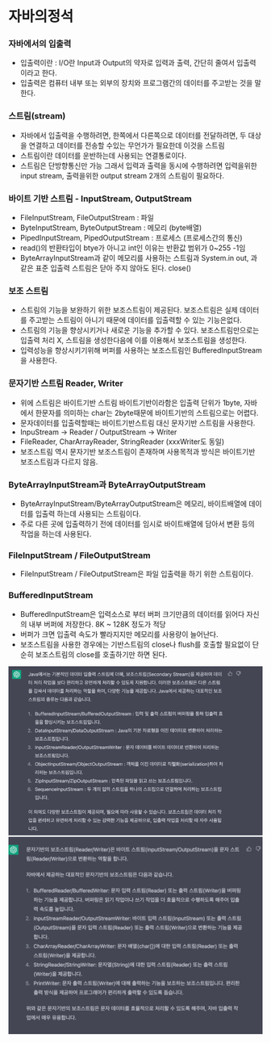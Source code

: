 # 자바의정석

### 자바에서의 입출력
 - 입출력이란 : I/O란 Input과 Output의 약자로 입력과 출력, 간단히 줄여서 입출력이라고 한다.
 - 입출력은 컴퓨터 내부 또는 외부의 장치와 프로그램간의 데이터를 주고받는 것을 말한다.

### 스트림(stream)
 - 자바에서 입출력을 수행하려면, 한쪽에서 다른쪽으로 데이터를 전달하려면, 두 대상을 연결하고 데이터를 전송할 수있는 무언가가 필요한데 이것을 스트림
 - 스트림이란 데이터를 운반하는데 사용되는 연결통로이다.
 - 스트림은 단방향통신만 가능 그래서 입력과 출력을 동시에 수행하려면 입력을위한 input stream, 출력을위한 output stream 2개의 스트림이 필요하다.

### 바이트 기반 스트림 - InputStream, OutputStream
 - FileInputStream, FileOutputStream : 파일
 - ByteInputStream, ByteOutputStream : 메모리 (byte배열)
 - PipedInputStream, PipedOutputStream : 프로세스 (프로세스간의 통신)
 - read()의 반환타입이 btye가 아니고 int인 이유는 반환값 범위가 0~255 -1임
 - ByteArrayInputStream과 같이 메모리를 사용하는 스트림과 System.in out, 과 같은 표준 입출력 스트림은 닫아 주지 않아도 된다. close()

### 보조 스트림
 - 스트림의 기능을 보완하기 위한 보조스트림이 제공된다. 보조스트림은 실제 데이터를 주고받는 스트림이 아니기 때문에 데이터를 입출력할 수 있는 기능은없다.
 - 스트림의 기능을 향상시키거나 새로운 기능을 추가할 수 있다. 보조스트림만으로는 입출력 처리 X, 스트림을 생성한다음에 이를 이용해서 보조스트림을 생성한다.
 - 입력성능을 향상시키기위해 버퍼를 사용하는 보조스트림인 BufferedInputStream을 사용한다.


### 문자기반 스트림 Reader, Writer
 - 위에 스트림은 바이트기반 스트림 바이트기반이라함은 입출력 단위가 1byte, 자바에서 한문자를 의미하는 char는 2byte때문에 바이트기반의 스트림으로는 어렵다.
 - 문자데이터를 입출력할때는 바이트기반스트림 대신 문자기반 스트림을 사용한다.
 - InpuStream -> Reader / OutputStream -> Writer
 - FileReader, CharArrayReader, StringReader (xxxWriter도 동일)
 - 보조스트림 역시 문자기반 보조스트림이 존재하며 사용목적과 방식은 바이트기반 보조스트림과 다르지 않음.

### ByteArrayInputStream과 ByteArrayOutputStream
 - ByteArrayInputStream/ByteArrayOutputStream은 메모리, 바이트배열에 데이터를 입출력 하는데 사용되는 스트림이다.
 - 주로 다른 곳에 입출력하기 전에 데이터를 임시로 바이트배열에 담아서 변환 등의 작업을 하는데 사용된다.

### FileInputStream / FileOutputStream
 - FileInputStream / FileOutputStream은 파일 입출력을 하기 위한 스트림이다. 

### BufferedInputStream
 - BufferedInputStream은 입력소스로 부터 버퍼 크기만큼의 데이터를 읽어다 자신의 내부 버퍼에 저장한다. 8K ~ 128K 정도가 적당
 - 버퍼가 크면 입출력 속도가 빨라지지만 메모리를 사용량이 늘어난다.
 - 보조스트림을 사용한 경우에는 기반스트림의 close나 flush를 호출할 필요없이 단순히 보조스트림의 close를 호출하기만 하면 된다.

![보조스트림GPT.png](image/보조스트림GPT.png)
![문자기반의보조스트림GPT.png](image/문자기반의보조스트림GPT.png)